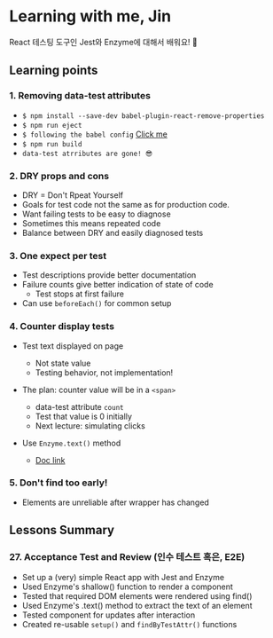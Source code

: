 # Learning with me, Jin

React 테스팅 도구인 Jest와 Enzyme에 대해서 배워요! 🎉

## Learning points

### 1. Removing data-test attributes

- `$ npm install --save-dev babel-plugin-react-remove-properties`
- `$ npm run eject`
- `$ following the babel config`
  [Click me](https://www.npmjs.com/package/babel-plugin-react-remove-properties)
- `$ npm run build`
- `data-test atrributes are gone! 😎`

### 2. DRY props and cons

- DRY = Don't Rpeat Yourself
- Goals for test code not the same as for production code.
- Want failing tests to be easy to diagnose
- Sometimes this means repeated code
- Balance between DRY and easily diagnosed tests

### 3. One expect per test

- Test descriptions provide better documentation
- Failure counts give better indication of state of code
  - Test stops at first failure
- Can use `beforeEach()` for common setup

### 4. Counter display tests

- Test text displayed on page
  - Not state value
  - Testing behavior, not implementation!
- The plan: counter value will be in a `<span>`
  - data-test attribute `count`
  - Test that value is 0 initially
  - Next lecture: simulating clicks
- Use `Enzyme.text()` method

  - [Doc link](https://enzymejs.github.io/enzyme/docs/api/ShallowWrapper/text.html)

### 5. Don't find too early!

- Elements are unreliable after wrapper has changed

## Lessons Summary

### 27. Acceptance Test and Review (인수 테스트 혹은, E2E)

- Set up a (very) simple React app with Jest and Enzyme
- Used Enzyme's shallow() function to render a component
- Tested that required DOM elements were rendered using find()
- Used Enzyme's .text() method to extract the text of an element
- Tested component for updates after interaction
- Created re-usable `setup()` and `findByTestAttr()` functions
